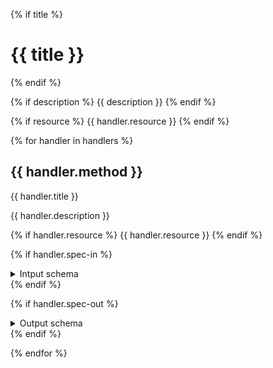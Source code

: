 
{% if title %}
# {{ title }}
{% endif %}

{% if description %}
{{ description }}
{% endif %}

{% if resource %}
{{ handler.resource }}
{% endif %}

{% for handler in handlers %}

## {{ handler.method }}

{{ handler.title }}

{{ handler.description }}

{% if handler.resource %}
{{ handler.resource }}
{% endif %}

{% if handler.spec-in %}
<details>
<summary>Intput schema</summary>
~~~json
{{ handler.spec-in|json-pretty|safe }}
~~~
</details>
{% endif %}

{% if handler.spec-out %}
<details>
<summary>Output schema</summary>
~~~json
{{ handler.spec-out|json-pretty|safe }}
~~~
</details>
{% endif %}

{% endfor %}
